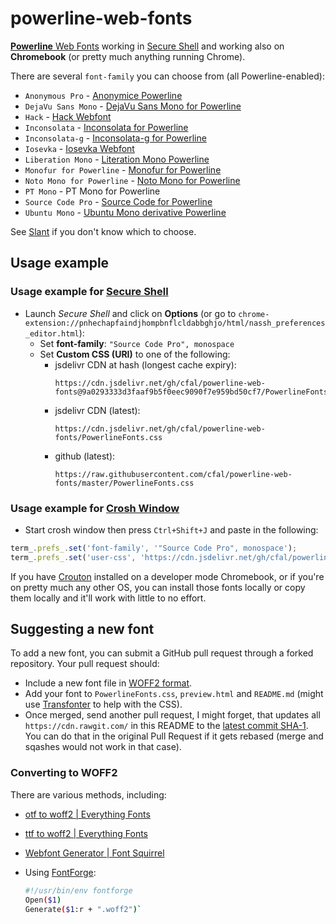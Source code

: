 # powerline-web-fonts

[**Powerline** Web Fonts](https://github.com/powerline/fonts) working in [Secure Shell](https://chrome.google.com/webstore/detail/secure-shell/pnhechapfaindjhompbnflcldabbghjo) and working also on **Chromebook** (or pretty much anything running Chrome).

There are several `font-family` you can choose from (all Powerline-enabled):

  * `Anonymous Pro` - [Anonymice Powerline](https://github.com/powerline/fonts/tree/master/AnonymousPro)
  * `DejaVu Sans Mono` - [DejaVu Sans Mono for Powerline](https://github.com/powerline/fonts/tree/master/DejaVuSansMono)
  * `Hack` - [Hack Webfont](https://github.com/chrissimpkins/Hack)
  * `Inconsolata` - [Inconsolata for Powerline](https://github.com/powerline/fonts/tree/master/Inconsolata)
  * `Inconsolata-g` - [Inconsolata-g for Powerline](https://github.com/powerline/fonts/tree/master/Inconsolata-g)
  * `Iosevka` - [Iosevka Webfont](https://github.com/be5invis/Iosevka)
  * `Liberation Mono` - [Literation Mono Powerline](https://github.com/powerline/fonts/tree/master/LiberationMono)
  * `Monofur for Powerline` - [Monofur for Powerline](https://github.com/powerline/fonts/tree/master/Monofur)
  * `Noto Mono for Powerline` - [Noto Mono for Powerline](https://github.com/powerline/fonts/tree/master/NotoMono)
  * `PT Mono` - PT Mono for Powerline
  * `Source Code Pro` - [Source Code for Powerline](https://github.com/powerline/fonts/tree/master/SourceCodePro)
  * `Ubuntu Mono` - [Ubuntu Mono derivative Powerline](https://github.com/powerline/fonts/tree/master/UbuntuMono)

See [Slant](http://www.slant.co/topics/67/~programming-fonts) if you don't know which to choose.

## Usage example

### Usage example for [Secure Shell](https://chrome.google.com/webstore/detail/secure-shell/pnhechapfaindjhompbnflcldabbghjo)

  - Launch *Secure Shell* and click on **Options**
    (or go to `chrome-extension://pnhechapfaindjhompbnflcldabbghjo/html/nassh_preferences_editor.html`):
      - Set **font-family**: `"Source Code Pro", monospace`
      - Set **Custom CSS (URI)** to one of the following:
        - jsdelivr CDN at hash (longest cache expiry):
          ```
          https://cdn.jsdelivr.net/gh/cfal/powerline-web-fonts@9a0293333d3faaf9b5f0eec9090f7e959bd50cf7/PowerlineFonts.css
          ```
        - jsdelivr CDN (latest):
          ```
          https://cdn.jsdelivr.net/gh/cfal/powerline-web-fonts/PowerlineFonts.css
          ```
        - github (latest):
          ```
          https://raw.githubusercontent.com/cfal/powerline-web-fonts/master/PowerlineFonts.css
          ```

### Usage example for [Crosh Window](https://chrome.google.com/webstore/detail/crosh-window/nhbmpbdladcchdhkemlojfjdknjadhmh)

  - Start crosh window then press `Ctrl+Shift+J` and paste in the following:

```js
term_.prefs_.set('font-family', '"Source Code Pro", monospace');
term_.prefs_.set('user-css', 'https://cdn.jsdelivr.net/gh/cfal/powerline-web-fonts@9a0293333d3faaf9b5f0eec9090f7e959bd50cf7/PowerlineFonts.css');
```

If you have [Crouton](https://github.com/dnschneid/crouton) installed on a developer mode Chromebook,
or if you're on pretty much any other OS, you can install those fonts locally or copy them locally
and it'll work with little to no effort.

## Suggesting a new font

To add a new font, you can submit a GitHub pull request through a forked repository. Your pull request should:

  - Include a new font file in [WOFF2 format](https://gist.github.com/sergejmueller/cf6b4f2133bcb3e2f64a).
  - Add your font to `PowerlineFonts.css`, `preview.html` and `README.md` (might use [Transfonter](http://transfonter.org/) to help with the CSS).
  - Once merged, send another pull request, I might forget, that updates all `https://cdn.rawgit.com/` in this README to the [latest commit SHA-1](https://github.com/wernight/powerline-web-fonts/commits/master). You can do that in the original Pull Request if it gets rebased (merge and sqashes would not work in that case).

### Converting to WOFF2

There are various methods, including:

  * [otf to woff2 | Everything Fonts](https://everythingfonts.com/otf-to-woff2)
  * [ttf to woff2 | Everything Fonts](https://everythingfonts.com/ttf-to-woff2)
  * [Webfont Generator | Font Squirrel](https://www.fontsquirrel.com/tools/webfont-generator)
  * Using [FontForge](https://fontforge.github.io/en-US/):

    ```bash
    #!/usr/bin/env fontforge
    Open($1)
    Generate($1:r + ".woff2")`
    ```
